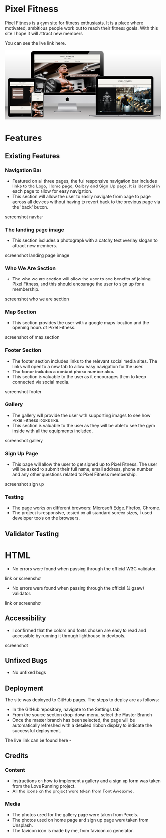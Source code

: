 # Pixel Fitness
Pixel Fitness is a gym site for fitness enthusiasts. It is a place where motivated, ambitious people work out to reach their fitness goals. With this site I hope it will attract new members.

You can see the live link here.

![](/docs/responsive-mockup.png)
# Features

## Existing Features

### Navigation Bar
- Featured on all three pages, the full responsive navigation bar includes links to the Logo, Home page, Gallery and Sign Up page. It is identical in each page to allow for easy navigation.
- This section will allow the user to easily navigate from page to page across all devices without having to revert back to the previous page via the 'back' button.

screenshot navbar
### The landing page image
- This section includes a photograph with a catchy text overlay slogan to attract new members.

screenshot landing page image
### Who We Are Section
- The who we are section will allow the user to see benefits of joining Pixel Fitness, and this should encourage the user to sign up for a membership.

screenshot who we are section
### Map Section
- This section provides the user with a google maps location and the opening hours of Pixel Fitness.

screenshot of map section
### Footer Section
- The footer section includes links to the relevant social media sites. The links will open to a new tab to allow easy navigation for the user. 
- The footer includes a contact phone number also.
- This section is valuable to the user as it encourages them to keep connected via social media.

screenshot footer
### Gallery
- The gallery will provide the user with supporting images to see how Pixel Fitness looks like.
- This section is valuable to the user as they will be able to see the gym inside with all the equipments included.

screenshot gallery
### Sign Up Page
- This page will allow the user to get signed up to Pixel Fitness. The user will be asked to submit their full name, email address, phone number and any other questions related to Pixel Fitness membership.

screenshot sign up
### Testing
- The page works on different browsers: Microsoft Edge, Firefox, Chrome.
- The project is responsive, tested on all standard screen sizes, I used developer tools on the browsers.

## Validator Testing
# HTML
- No errors were found when passing through the official W3C validator.

link or screenshot
- No errors were found when passing through the official (Jigsaw) validator.

link or screenshot
## Accessibility
- I confirmed that the colors and fonts chosen are easy to read and accessible by running it through lighthouse in devtools.

screenshot
## Unfixed Bugs
- No unfixed bugs
## Deployment
The site was deployed to GitHub pages. The steps to deploy are as follows:
- In the GitHub repository, navigate to the Settings tab
- From the source section drop-down menu, select the Master Branch
- Once the master branch has been selected, the page will be automatically refreshed with a detailed ribbon display to indicate the successful deployment.

The live link can be found here - 
## Credits

### Content
- Instructions on how to implement a gallery and a sign up form was taken from the Love Running project.
- All the icons on the project were taken from Font Awesome.
### Media
- The photos used for the gallery page were taken from Pexels.
- The photos used on home page and sign up page were taken from Unsplash.
- The favicon icon is made by me, from favicon.cc generator.
